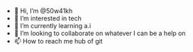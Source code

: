 - 👋 Hi, I’m @50w41kh
- 👀 I’m interested in tech
- 🌱 I’m currently learning a.i
- 💞️ I’m looking to collaborate on whatever I can be a help on
- 📫 How to reach me hub of git

